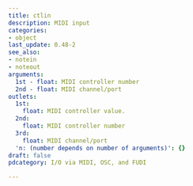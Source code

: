 ```yaml
---
title: ctlin
description: MIDI input
categories:
- object
last_update: 0.48-2
see_also:
- notein
- noteout
arguments:
  1st - float: MIDI controller number
  2nd - float: MIDI channel/port
outlets:
  1st:
    float: MIDI controller value.
  2nd:
    float: MIDI controller number
  3rd:
    float: MIDI channel/port
  'n: (number depends on number of arguments)': {}
draft: false
pdcategory: I/O via MIDI, OSC, and FUDI

---
```

